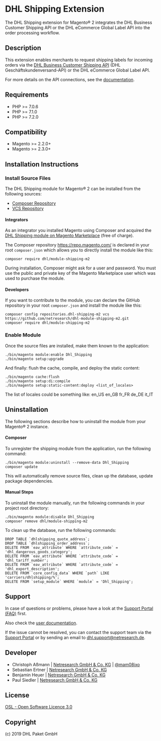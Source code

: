 DHL Shipping Extension
======================

The DHL Shipping extension for Magento® 2 integrates the DHL Business Customer
Shipping API or the DHL eCommerce Global Label API into the order processing workflow.

Description
-----------

This extension enables merchants to request shipping labels for incoming orders
via the [DHL Business Customer Shipping API](https://entwickler.dhl.de/en/)
(DHL Geschäftskundenversand-API) or the DHL eCommerce Global Label API.

For more details on the API connections, see the [documentation](http://dhl.support.netresearch.de/support/solutions/articles/12000023174).

Requirements
------------

* PHP >= 7.0.6
* PHP >= 7.1.0
* PHP >= 7.2.0

Compatibility
-------------

* Magento >= 2.2.0+
* Magento >= 2.3.0+

Installation Instructions
-------------------------

### Install Source Files ###

The DHL Shipping module for Magento® 2 can be installed from the following sources:
* [Composer Repository](https://getcomposer.org/doc/05-repositories.md#composer)
* [VCS Repository](https://getcomposer.org/doc/05-repositories.md#using-private-repositories)

#### Integrators ####

As an integrator you installed Magento using Composer and acquired the [DHL Shipping
module on Magento Marketplace](https://marketplace.magento.com/dhl-module-shipping-m2.html)
(free of charge).

The Composer repository https://repo.magento.com/ is declared in your root `composer.json`
which allows you to directly install the module like this:

    composer require dhl/module-shipping-m2

During installation, Composer might ask for a user and password. You must use the public and
private key of the Magento Marketplace user which was used to purchase the module.

#### Developers ####

If you want to contribute to the module, you can declare the GitHub repository in your
root `composer.json` and install the module like this:

    composer config repositories.dhl-shipping-m2 vcs https://github.com/netresearch/dhl-module-shipping-m2.git
    composer require dhl/module-shipping-m2

### Enable Module ###

Once the source files are installed, make them known to the application:

    ./bin/magento module:enable Dhl_Shipping
    ./bin/magento setup:upgrade

And finally: flush the cache, compile, and deploy the static content:

    ./bin/magento cache:flush
    ./bin/magento setup:di:compile
    ./bin/magento setup:static-content:deploy <list_of_locales>

The list of locales could be something like: en_US en_GB fr_FR de_DE it_IT

Uninstallation
--------------

The following sections describe how to uninstall the module from your Magento® 2 instance. 

#### Composer ####

To unregister the shipping module from the application, run the following command:

    ./bin/magento module:uninstall --remove-data Dhl_Shipping
    composer update
    
This will automatically remove source files, clean up the database, update package dependencies.

#### Manual Steps ####

To uninstall the module manually, run the following commands in your project
root directory:

    ./bin/magento module:disable Dhl_Shipping
    composer remove dhl/module-shipping-m2

To clean up the database, run the following commands:

    DROP TABLE `dhlshipping_quote_address`;
    DROP TABLE `dhlshipping_order_address`;
    DELETE FROM `eav_attribute` WHERE `attribute_code` = 'dhl_dangerous_goods_category';
    DELETE FROM `eav_attribute` WHERE `attribute_code` = 'dhl_tariff_number';
    DELETE FROM `eav_attribute` WHERE `attribute_code` = 'dhl_export_description';
    DELETE FROM `core_config_data` WHERE `path` LIKE 'carriers/dhlshipping/%';
    DELETE FROM `setup_module` WHERE `module` = 'Dhl_Shipping';

Support
-------

In case of questions or problems, please have a look at the
[Support Portal (FAQ)](http://dhl.support.netresearch.de/) first.

Also check the [user documentation](http://dhl.support.netresearch.de/support/solutions/articles/12000023174).

If the issue cannot be resolved, you can contact the support team via the
[Support Portal](http://dhl.support.netresearch.de/) or by sending an email
to <dhl.support@netresearch.de>.

Developer
---------

* Christoph Aßmann | [Netresearch GmbH & Co. KG](http://www.netresearch.de/) | [@mam08ixo](https://twitter.com/mam08ixo)
* Sebastian Ertner | [Netresearch GmbH & Co. KG](http://www.netresearch.de/)
* Benjamin Heuer | [Netresearch GmbH & Co. KG](http://www.netresearch.de/)
* Paul Siedler | [Netresearch GmbH & Co. KG](http://www.netresearch.de/)

License
-------

[OSL - Open Software Licence 3.0](http://opensource.org/licenses/osl-3.0.php)

Copyright
---------

(c) 2019 DHL Paket GmbH
